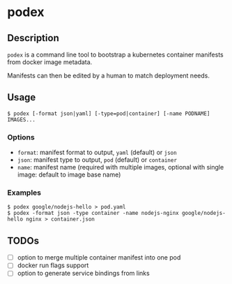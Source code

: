 # podex

## Description

`podex` is a command line tool to bootstrap a kubernetes container manifests from docker image metadata.

Manifests can then be edited by a human to match deployment needs.

## Usage
```
$ podex [-format json|yaml] [-type=pod|container] [-name PODNAME] IMAGES...

```

### Options
- `format`: manifest format to output, `yaml` (default) or `json`
- `json`: manifest type to output, `pod` (default) or `container`
- `name`: manifest name (required with multiple images, optional with single image: default to image base name)

### Examples
```
$ podex google/nodejs-hello > pod.yaml
$ podex -format json -type container -name nodejs-nginx google/nodejs-hello nginx > container.json
```

## TODOs
- [ ] option to merge multiple container manifest into one pod
- [ ] docker run flags support
- [ ] option to generate service bindings from links
